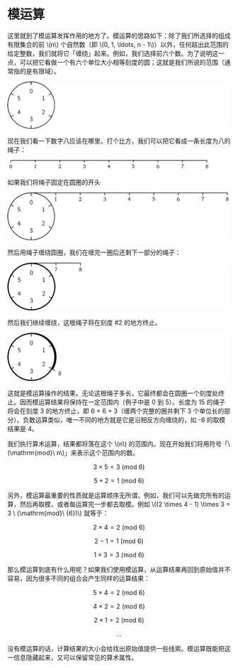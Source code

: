 # 模运算

这里就到了模运算发挥作用的地方了。模运算的思路如下：除了我们所选择的组成有限集合的前 \\(n\\) 个自然数（即 \\(0, 1, \ldots, n - 1\\)）以外，任何超出此范围的给定整数，我们就将它「缠绕」起来。例如，我们选择前六个数。为了说明这一点，可以把它看做一个有六个单位大小相等刻度的圆；这就是我们所说的范围（通常指的是有限域）。

![img](img/3-3.png)

现在我们看一下数字八应该在哪里。打个比方，我们可以把它看成一条长度为八的绳子：

![img](img/3-4.png)

如果我们将绳子固定在圆圈的开头

![img](img/3-5.png)

然后用绳子缠绕圆圈，我们在缠完一圈后还剩下一部分的绳子：

![img](img/3-6.png)

然后我们继续缠绕，这根绳子将在刻度 \#2 的地方终止。

![img](img/3-7.png)

这就是模运算操作的结果。无论这根绳子多长，它最终都会在圆圈一个刻度处终止。因而模运算结果将保持在一定范围内（例子中是 0 到 5）。长度为 15 的绳子将会在刻度 3 的地方终止，即 6 + 6 + 3（缠两个完整的圈并剩下 3 个单位长的部分）。负数运算类似，唯一不同的地方就是它是沿相反方向缠绕的，如 -8 的取模结果是 4。

我们执行算术运算，结果都将落在这个 \\(n\\) 的范围内。现在开始我们将用符号「\\(\mathrm{mod}\ n\\)」来表示这个范围内的数。

$$3 \times 5 = 3 \ (\mathrm{mod}\ {6})$$

$$5 + 2 = 1 \ (\mathrm{mod}\ {6})$$

另外，模运算最重要的性质就是运算顺序无所谓。例如，我们可以先做完所有的运算，然后再取模，或者每运算完一步都去取模。例如 \\((2 \times 4 - 1) \times 3 = 3 \ (\mathrm{mod}\ {6})\\) 就等于：

$$2 \times 4 = 2 \ (\mathrm{mod}\ {6})$$

$$2 - 1 = 1 \ (\mathrm{mod}\ {6})$$

$$1 \times 3 = 3 \ (\mathrm{mod}\ {6})$$

那么模运算到底有什么用呢？如果我们使用模运算，从运算结果再回到原始值并不容易，因为很多不同的组合会产生同样的运算结果：

$$5 \times 4 = 2 \ (\mathrm{mod}\ {6})$$

$$4 \times 2 = 2 \ (\mathrm{mod}\ {6})$$

$$2 \times 1 = 2 \ (\mathrm{mod}\ {6})$$

$$\ldots$$

没有模运算的话，计算结果的大小会给找出原始值提供一些线索。模运算既能把这一信息隐藏起来，又可以保留常见的算术属性。
